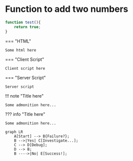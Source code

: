 # Function to add two numbers
```js linenums="1" title="page.js"
function test(){
    return true;
}
```

=== "HTML"

    Some html here

=== "Client Script"

    Client script here

=== "Server Script"

    Server script



!!! note "Title here"

    Some admonition here...

??? info "Title here"

    Some admonition here...


```mermaid
graph LR
    A[Start] --> B{Failure?};
    B -->|Yes| C[Investigate...];
    C --> D[Debug];
    D --> B;
    B ---->|No| E[Success!];
```

